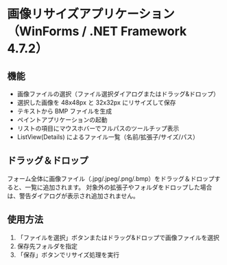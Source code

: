 # 画像リサイズアプリケーション（WinForms / .NET Framework 4.7.2）

## 機能

- 画像ファイルの選択（ファイル選択ダイアログまたはドラッグ&ドロップ）
- 選択した画像を 48x48px と 32x32px にリサイズして保存
- テキストから BMP ファイルを生成
- ペイントアプリケーションの起動
- リストの項目にマウスホバーでフルパスのツールチップ表示
- ListView(Details) によるファイル一覧（名前/拡張子/サイズ/パス）

## ドラッグ＆ドロップ

フォーム全体に画像ファイル（.jpg/.jpeg/.png/.bmp）をドラッグ＆ドロップすると、一覧に追加されます。
対象外の拡張子やフォルダをドロップした場合は、警告ダイアログが表示され追加されません。

## 使用方法

1. 「ファイルを選択」ボタンまたはドラッグ&ドロップで画像ファイルを選択
2. 保存先フォルダを指定
3. 「保存」ボタンでリサイズ処理を実行
